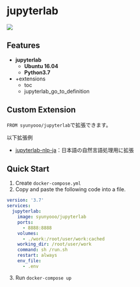 # jupyterlab

<a href='https://hub.docker.com/r/syunyooo/jupyterlab'> ![](https://img.shields.io/docker/cloud/build/syunyooo/jupyterlab.svg?logo=docker&logoColor=white&style=for-the-badge)</a>

## Features

- **jupyterlab**
  - **Ubuntu 16.04**
  - **Python3.7**
- +extensions
  - toc
  - jupyterlab_go_to_definition

## Custom Extension

`FROM syunyooo/jupyterlab`で拡張できます。

以下拡張例

- [jupyterlab-nlp-ja](https://github.com/shunyooo/env-templates/tree/master/jupyterlab-nlp-ja)：日本語の自然言語処理用に拡張

## Quick Start

1. Create `docker-compose.yml` 
2. Copy and paste the following code into a file.

```yaml
version: '3.7'
services:
  jupyterlab:
    image: syunyooo/jupyterlab
    ports:
      - 8888:8888
    volumes:
      - ./work:/root/user/work:cached
    working_dir: /root/user/work
    command: sh /run.sh
    restart: always
    env_file:
      - .env
```

3. Run `docker-compose up`


